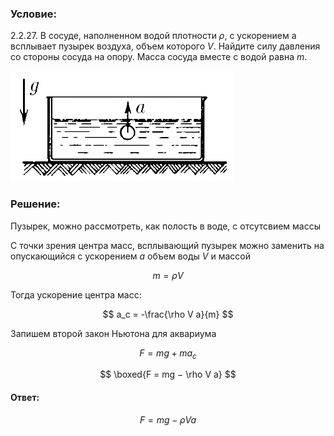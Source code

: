 ###  Условие:

$2.2.27.$ В сосуде, наполненном водой плотности $\rho$, с ускорением a всплывает пузырек воздуха, объем которого $V$. Найдите силу давления со стороны сосуда на опору. Масса сосуда вместе с водой равна $m$.

![ К задаче 2.2.27 |357x177, 39%](../../img/2.2.27/statement.png)

###  Решение:

Пузырек, можно рассмотреть, как полость в воде, с отсутсвием массы

С точки зрения центра масс, всплывающий пузырек можно заменить на опускающийся с ускорением $a$ объем воды $V$ и массой

$$
m = \rho V
$$

Тогда ускорение центра масс:

$$
a_c = -\frac{\rho V a}{m}
$$

Запишем второй закон Ньютона для аквариума

$$
F = mg+ma_c
$$

$$
\boxed{F = mg − \rho V a}
$$

#### Ответ:

$$
F = mg − \rho V a
$$